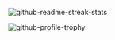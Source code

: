 <p align="left"><img src="https://github-readme-streak-stats.herokuapp.com/?user=behicsakar&theme=dark" alt="github-readme-streak-stats" /></p>

<p align="left"><img src="https://github-profile-trophy.vercel.app/?username=behicsakar&theme=darkhub&column=4&margin-w=18&margin-h=18" alt="github-profile-trophy" /></p>
